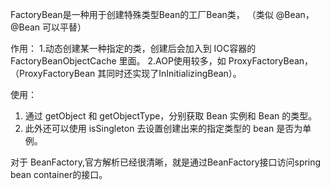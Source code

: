 FactoryBean是一种用于创建特殊类型Bean的工厂Bean类，
（类似 @Bean，@Bean 可以平替）

作用：
1.动态创建某一种指定的类，创建后会加入到 IOC容器的 FactoryBeanObjectCache 里面。
2.AOP使用较多，如 ProxyFactoryBean，
（ProxyFactoryBean 其同时还实现了InInitializingBean）。

使用：
1. 通过 getObject 和 getObjectType，分别获取 Bean 实例和 Bean 的类型。
2. 此外还可以使用 isSingleton 去设置创建出来的指定类型的 bean 是否为单例。


对于 BeanFactory,官方解析已经很清晰，就是通过BeanFactory接口访问spring bean container的接口。
